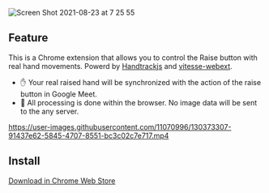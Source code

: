 ![Screen Shot 2021-08-23 at 7 25 55](https://user-images.githubusercontent.com/11070996/130372011-bddc1455-b82b-4b9b-97fb-f64ef407e890.png)


## Feature

This is a Chrome extension that allows you to control the Raise button with real hand movements.
Powerd by [Handtrackjs](https://github.com/victordibia/handtrack.js/) and [vitesse-webext](https://github.com/antfu/vitesse-webext).

- ✋ Your real raised hand will be synchronized with the action of the raise button in Google Meet.
- 🔐 All processing is done within the browser. No image data will be sent to the any server.



https://user-images.githubusercontent.com/11070996/130373307-91437e62-5845-4707-8551-bc3c02c7e717.mp4




## Install

[Download in Chrome Web Store]()

